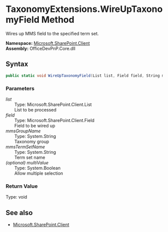 # TaxonomyExtensions.WireUpTaxonomyField Method  
Wires up MMS field to the specified term set.  

**Namespace:** [Microsoft.SharePoint.Client](Microsoft.SharePoint.Client.md)  
**Assembly:** OfficeDevPnP.Core.dll  
## Syntax
```C#
public static void WireUpTaxonomyField(List list, Field field, String mmsGroupName, String mmsTermSetName, Boolean multiValue)
```
### Parameters
*list*  
&emsp;&emsp;Type: Microsoft.SharePoint.Client.List  
&emsp;&emsp;List to be processed  
*field*  
&emsp;&emsp;Type: Microsoft.SharePoint.Client.Field  
&emsp;&emsp;Field to be wired up  
*mmsGroupName*  
&emsp;&emsp;Type: System.String  
&emsp;&emsp;Taxonomy group  
*mmsTermSetName*  
&emsp;&emsp;Type: System.String  
&emsp;&emsp;Term set name  
*(optional) multiValue*  
&emsp;&emsp;Type: System.Boolean  
&emsp;&emsp;Allow multiple selection  
### Return Value
Type: void  

## See also
- [Microsoft.SharePoint.Client](Microsoft.SharePoint.Client.md)
